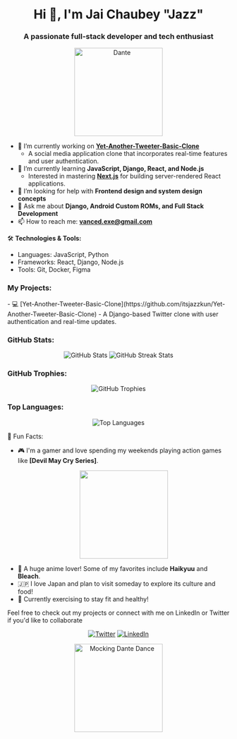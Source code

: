 <h1 align="center">Hi 👋, I'm Jai Chaubey "Jazz" </h1>
<h3 align="center">A passionate full-stack developer and tech enthusiast </h3>

<p align="center">
  <img src="https://github.com/user-attachments/assets/1363b558-cb66-43fd-ac59-0ed9e8d6da35" alt="Dante" height="200"/>
</p>



- 🔭 I’m currently working on **[Yet-Another-Tweeter-Basic-Clone](https://github.com/itsjazzkun/Yet-Another-Tweeter-Basic-Clone)**
  - A social media application clone that incorporates real-time features and user authentication.
- 🌱 I’m currently learning **JavaScript, Django, React, and Node.js**
  - Interested in mastering **[Next.js](https://nextjs.org/)** for building server-rendered React applications.
- 🤔 I’m looking for help with **Frontend design and system design concepts**
- 💬 Ask me about **Django, Android Custom ROMs, and Full Stack Development**
- 📫 How to reach me: **vanced.exe@gmail.com**


🛠️ **Technologies & Tools:**
- Languages: JavaScript, Python
- Frameworks: React, Django, Node.js
- Tools: Git, Docker, Figma

<h3 align="left">My Projects:</h3>
- 💻 [Yet-Another-Tweeter-Basic-Clone](https://github.com/itsjazzkun/Yet-Another-Tweeter-Basic-Clone) - A Django-based Twitter clone with user authentication and real-time updates.

<h3 align="left">GitHub Stats:</h3>
<p align="center">
  <img src="https://github-readme-stats.vercel.app/api?username=itsjazzkun&show_icons=true&theme=radical" alt="GitHub Stats" />
  <img src="https://github-readme-streak-stats.herokuapp.com/?user=itsjazzkun&theme=radical" alt="GitHub Streak Stats" />
</p>

<h3 align="left">GitHub Trophies:</h3>
<p align="center">
  <img src="https://github-profile-trophy.vercel.app/?username=itsjazzkun&theme=radical" alt="GitHub Trophies" />
</p>

<h3 align="left">Top Languages:</h3>
<p align="center">
  <img src="https://github-readme-stats.vercel.app/api/top-langs/?username=itsjazzkun&layout=compact&theme=radical" alt="Top Languages" />
</p>

🌟 Fun Facts:
- 🎮 I'm a gamer and love spending my weekends playing action games like **[Devil May Cry Series]**.
  <p align="center">
    <img src="https://github.com/user-attachments/assets/11099982-ef43-40fd-a7de-e1e0b538d27b" height="200"/>
  </p>
- 🌸 A huge anime lover! Some of my favorites include **Haikyuu** and **Bleach**.
- 🇯🇵 I love Japan and plan to visit someday to explore its culture and food!
- 💪 Currently exercising to stay fit and healthy!
  

Feel free to check out my projects or connect with me on LinkedIn or Twitter if you'd like to collaborate

<p align="center">
  <a href="https://x.com/itsjazzkun" target="_blank"><img src="https://img.shields.io/badge/Twitter-@itsjazzkun-blue?style=for-the-badge&logo=twitter" alt="Twitter"/></a>
  <a href="https://www.linkedin.com/in/jai-chaubey/" target="_blank"><img src="https://img.shields.io/badge/LinkedIn-@JaiChaubey-blue?style=for-the-badge&logo=linkedin" alt="LinkedIn"/></a>
</p>

<p align="center">
  <img src="https://github.com/user-attachments/assets/42bb415d-52d8-4392-b408-f86903e69e83" alt="Mocking Dante Dance" height="200"/>
</p>
